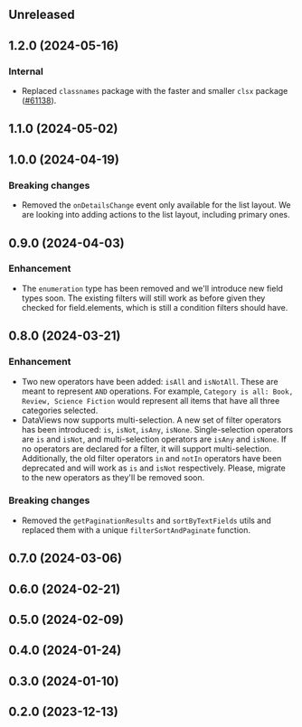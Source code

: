 <!-- Learn how to maintain this file at https://github.com/WordPress/gutenberg/tree/HEAD/packages#maintaining-changelogs. -->

## Unreleased

## 1.2.0 (2024-05-16)

### Internal

-   Replaced `classnames` package with the faster and smaller `clsx` package ([#61138](https://github.com/WordPress/gutenberg/pull/61138)).

## 1.1.0 (2024-05-02)

## 1.0.0 (2024-04-19)

### Breaking changes

-   Removed the `onDetailsChange` event only available for the list layout. We are looking into adding actions to the list layout, including primary ones.

## 0.9.0 (2024-04-03)

### Enhancement

-   The `enumeration` type has been removed and we'll introduce new field types soon. The existing filters will still work as before given they checked for field.elements, which is still a condition filters should have.

## 0.8.0 (2024-03-21)

### Enhancement

-   Two new operators have been added: `isAll` and `isNotAll`. These are meant to represent `AND` operations. For example, `Category is all: Book, Review, Science Fiction` would represent all items that have all three categories selected.
-   DataViews now supports multi-selection. A new set of filter operators has been introduced: `is`, `isNot`, `isAny`, `isNone`. Single-selection operators are `is` and `isNot`, and multi-selection operators are `isAny` and `isNone`. If no operators are declared for a filter, it will support multi-selection. Additionally, the old filter operators `in` and `notIn` operators have been deprecated and will work as `is` and `isNot` respectively. Please, migrate to the new operators as they'll be removed soon.

### Breaking changes

-   Removed the `getPaginationResults` and `sortByTextFields` utils and replaced them with a unique `filterSortAndPaginate` function.

## 0.7.0 (2024-03-06)

## 0.6.0 (2024-02-21)

## 0.5.0 (2024-02-09)

## 0.4.0 (2024-01-24)

## 0.3.0 (2024-01-10)

## 0.2.0 (2023-12-13)

